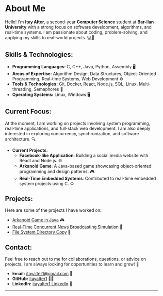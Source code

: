 

# About Me

Hello! I'm **Itay Alter**, a second-year **Computer Science** student at **Bar-Ilan University** with a strong focus on software development, algorithms, and real-time systems. I am passionate about coding, problem-solving, and applying my skills to real-world projects. 💻🔧

## Skills & Technologies:
- **Programming Languages:** C, C++, Java, Python, Assembly 🖥️
- **Areas of Expertise:** Algorithm Design, Data Structures, Object-Oriented Programming, Real-time Systems, Web Development ⚙️
- **Tools & Technologies:** Git, Docker, React, Node.js, SQL, Linux, Multi-threading, Semaphores 🔧
- **Operating Systems:** Linux, Windows 🖥️

## Current Focus:
At the moment, I am working on projects involving system programming, real-time applications, and full-stack web development. I am also deeply interested in exploring concurrency, synchronization, and software architecture. 🔍

- **Current Projects:**  
   - **Facebook-like Application**: Building a social media website with React and Node.js. 🌐  
   - **Arkanoid Game**: A Java-based game showcasing object-oriented programming and design patterns. 🎮  
   - **Real-Time Embedded Systems**: Contributed to real-time embedded system projects using C. ⚙️

## Projects:
Here are some of the projects I have worked on:

- [Arkanoid Game in Java](https://github.com/itayalter1/arkanoid-game) 🎮
- [Real-Time Concurrent News Broadcasting Simulation](https://github.com/itayalter1/Concurrent-News-Broadcasting) 📰
- [File System Directory Copy](https://github.com/itayalter1/File-System-Directory-Copy) 📂

## Contact:
Feel free to reach out to me for collaborations, questions, or advice on projects. I am always looking for opportunities to learn and grow! 🤝

- **Email:** itayalter1@gmail.com 📧  
- **GitHub:** [itayalter1](https://github.com/itayalter1) 🧑‍💻  
- **LinkedIn:** [itayalter1 LinkedIn](http://www.linkedin.com/in/itay-alter) 🔗

---

